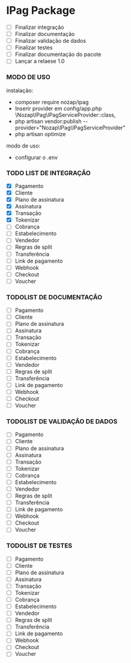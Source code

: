 # IPag Package

- [ ] Finalizar integração
- [ ] Finalizar documentação
- [ ] Finalizar validação de dados
- [ ] Finalizar testes
- [ ] Finalizar documentação do pacote
- [ ] Lançar a relaese 1.0

### MODO DE USO
instalação:
- composer require nozap/ipag
- Inserir provider em config/app.php \Nozap\IPag\IPagServiceProvider::class,
- php artisan vendor:publish --provider="Nozap\IPag\IPagServiceProvider"
- php artisan optimize

modo de uso:
- configurar o .env

### TODO LIST DE INTEGRAÇÃO
- [x] Pagamento
- [x] Cliente
- [x] Plano de assinatura
- [x] Assinatura
- [x] Transação
- [x] Tokenizar
- [ ] Cobrança
- [ ] Estabelecimento
- [ ] Vendedor
- [ ] Regras de split
- [ ] Transferência
- [ ] Link de pagamento
- [ ] Webhook
- [ ] Checkout
- [ ] Voucher

### TODOLIST DE DOCUMENTAÇÃO

- [ ] Pagamento
- [ ] Cliente
- [ ] Plano de assinatura
- [ ] Assinatura
- [ ] Transação
- [ ] Tokenizar
- [ ] Cobrança
- [ ] Estabelecimento
- [ ] Vendedor
- [ ] Regras de split
- [ ] Transferência
- [ ] Link de pagamento
- [ ] Webhook
- [ ] Checkout
- [ ] Voucher

### TODOLIST DE VALIDAÇÃO DE DADOS

- [ ] Pagamento
- [ ] Cliente
- [ ] Plano de assinatura
- [ ] Assinatura
- [ ] Transação
- [ ] Tokenizar
- [ ] Cobrança
- [ ] Estabelecimento
- [ ] Vendedor
- [ ] Regras de split
- [ ] Transferência
- [ ] Link de pagamento
- [ ] Webhook
- [ ] Checkout
- [ ] Voucher

### TODOLIST DE TESTES
- [ ] Pagamento
- [ ] Cliente
- [ ] Plano de assinatura
- [ ] Assinatura
- [ ] Transação
- [ ] Tokenizar
- [ ] Cobrança
- [ ] Estabelecimento
- [ ] Vendedor
- [ ] Regras de split
- [ ] Transferência
- [ ] Link de pagamento
- [ ] Webhook
- [ ] Checkout
- [ ] Voucher
